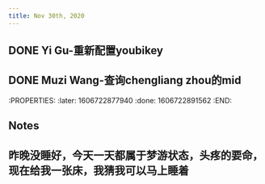 ```yaml
---
title: Nov 30th, 2020
---
```


##
## DONE Yi Gu-重新配置youbikey
## DONE Muzi Wang-查询chengliang zhou的mid
:PROPERTIES:
:later: 1606722877940
:done: 1606722891562
:END:
##
## **Notes**
## 昨晚没睡好，今天一天都属于梦游状态，头疼的要命，现在给我一张床，我猜我可以马上睡着
